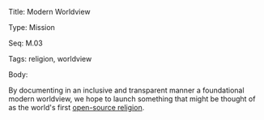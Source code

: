 Title:  Modern Worldview

Type:   Mission

Seq:    M.03

Tags:   religion, worldview

Body:   
 
By documenting in an inclusive and transparent manner a foundational modern worldview, we hope to launch something that might be thought of as the world's first [open-source religion][github].


[github]: https://github.com/hbowie/practopians

